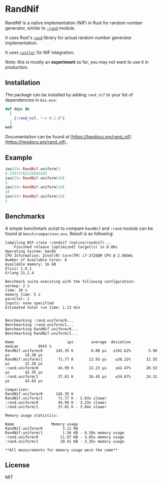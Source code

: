 # RandNif

RandNif is a native implementation (NIF) in Rust for random number generator, similar to [`:rand`](http://erlang.org/doc/man/rand.html) module.

It uses Rust's [`rand`](https://github.com/rust-random/rand) library for actual random number generator implementation.

It uses [`rustler`](https://github.com/hansihe/Rustler) for NIF integration.

Note: this is mostly an **experiment** so far, you may not want to use it in production.

## Installation

The package can be installed by adding `rand_nif` to your list of dependencies in `mix.exs`:

```elixir
def deps do
  [
    {:rand_nif, "~> 0.1.0"}
  ]
end
```

Documentation can be found at [https://hexdocs.pm/rand_nif](https://hexdocs.pm/rand_nif).

## Example

```elixir
iex(1)> RandNif.uniform()
0.37072762226882483
iex(2)> RandNif.uniform(10)
5
iex(3)> RandNif.uniform(10)
10
iex(4)> RandNif.uniform(10)
2
```

## Benchmarks

A simple benchmark scirpt to compare `RandNif` and `:rand` module can be found at `bench/comparison.exs`. Result is as following:

```
Compiling NIF crate :randnif (native/randnif)...
    Finished release [optimized] target(s) in 0.06s
Operating System: macOS
CPU Information: Intel(R) Core(TM) i7-3720QM CPU @ 2.60GHz
Number of Available Cores: 8
Available memory: 16 GB
Elixir 1.8.1
Erlang 21.2.4

Benchmark suite executing with the following configuration:
warmup: 2 s
time: 10 s
memory time: 5 s
parallel: 1
inputs: none specified
Estimated total run time: 1.13 min


Benchmarking :rand.uniform/0...
Benchmarking :rand.uniform/1...
Benchmarking RandNif.uniform/0...
Benchmarking RandNif.uniform/1...

Name                        ips        average  deviation         median         99th %
RandNif.uniform/0      145.35 K        6.88 μs   ±192.62%        5.96 μs       14.30 μs
RandNif.uniform/1       71.77 K       13.93 μs    ±38.32%       12.55 μs       22.28 μs
:rand.uniform/0         44.99 K       22.23 μs    ±42.47%       20.53 μs       42.35 μs
:rand.uniform/1         37.81 K       26.45 μs    ±34.67%       24.31 μs       43.62 μs

Comparison:
RandNif.uniform/0      145.35 K
RandNif.uniform/1       71.77 K - 2.03x slower
:rand.uniform/0         44.99 K - 3.23x slower
:rand.uniform/1         37.81 K - 3.84x slower

Memory usage statistics:

Name                 Memory usage
RandNif.uniform/0         3.11 KB
RandNif.uniform/1         1.56 KB - 0.50x memory usage
:rand.uniform/0          11.97 KB - 3.85x memory usage
:rand.uniform/1          10.41 KB - 3.35x memory usage

**All measurements for memory usage were the same**
```

## License

MIT
